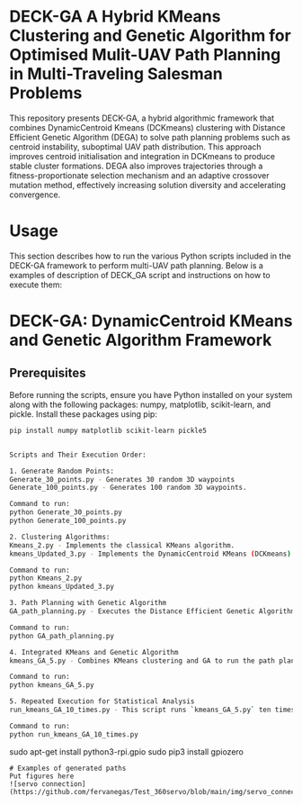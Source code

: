 # DECK-GA A Hybrid KMeans Clustering and Genetic Algorithm for Optimised Mulit-UAV Path Planning in Multi-Traveling Salesman Problems
This repository presents DECK-GA, a hybrid algorithmic framework that combines DynamicCentroid Kmeans (DCKmeans) clustering with Distance Efficient Genetic Algorithm (DEGA) to solve path planning problems such as centroid instability, 
suboptimal UAV path distribution. This approach improves centroid initialisation and integration in DCKmeans to produce stable cluster formations. 
DEGA also improves trajectories  through a fitness-proportionate selection mechanism and an adaptive crossover mutation method, effectively increasing solution diversity and accelerating convergence.
# Usage
This section describes how to run the various Python scripts included in the DECK-GA framework to perform multi-UAV path planning. 
Below is a examples of description of DECK_GA script and instructions on how to execute them:

# DECK-GA: DynamicCentroid KMeans and Genetic Algorithm Framework

## Prerequisites

Before running the scripts, ensure you have Python installed on your system along with the following packages: numpy, matplotlib, scikit-learn, and pickle. Install these packages using pip:

```bash
pip install numpy matplotlib scikit-learn pickle5


Scripts and Their Execution Order:

1. Generate Random Points:
Generate_30_points.py - Generates 30 random 3D waypoints 
Generate_100_points.py - Generates 100 random 3D waypoints.

Command to run:
python Generate_30_points.py
python Generate_100_points.py

2. Clustering Algorithms:
Kmeans_2.py - Implements the classical KMeans algorithm.
kmeans_Updated_3.py - Implements the DynamicCentroid KMeans (DCKmeans) algorithm

Command to run:
python Kmeans_2.py
python kmeans_Updated_3.py

3. Path Planning with Genetic Algorithm
GA_path_planning.py - Executes the Distance Efficient Genetic Algorithm (DEGA) for path planning.

Command to run:
python GA_path_planning.py

4. Integrated KMeans and Genetic Algorithm
kmeans_GA_5.py - Combines KMeans clustering and GA to run the path planning process.

Command to run:
python kmeans_GA_5.py

5. Repeated Execution for Statistical Analysis
run_kmeans_GA_10_times.py - This script runs `kmeans_GA_5.py` ten times to generate and save results for further analysis. 

Command to run:
python run_kmeans_GA_10_times.py


```
sudo apt-get install python3-rpi.gpio
sudo pip3 install gpiozero
```
# Examples of generated paths
Put figures here
![servo connection](https://github.com/fervanegas/Test_360servo/blob/main/img/servo_connection2.jpg)
